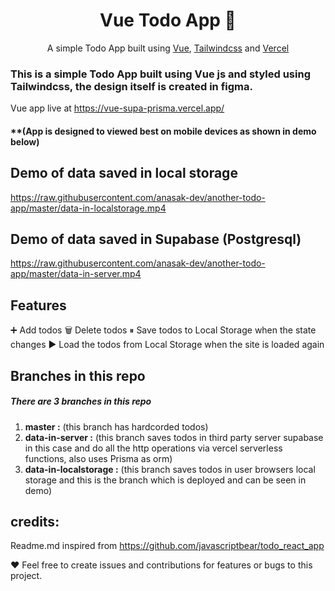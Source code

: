 <h1 align="center">Vue Todo App  📝</h1>  
<p align="center">
 A simple Todo App built using <a href="https://vuejs.org/">Vue</a>, <a href="https://tailwindcss/">Tailwindcss</a> and <a href="https://vercel.com/">Vercel </a>
</p>

### This is a simple Todo App built using Vue js and styled using Tailwindcss, the design itself is created in figma.

Vue app live at https://vue-supa-prisma.vercel.app/
#### **(App is designed to viewed best on mobile devices as shown in demo below)

## Demo of data saved in local storage
https://raw.githubusercontent.com/anasak-dev/another-todo-app/master/data-in-localstorage.mp4

## Demo of data saved in Supabase (Postgresql)

https://raw.githubusercontent.com/anasak-dev/another-todo-app/master/data-in-server.mp4

## Features

➕ Add todos
🗑️ Delete todos
⏸ Save todos to Local Storage when the state changes
▶️ Load the todos from Local Storage when the site is loaded again

## Branches in this repo

##### There are 3 branches in this repo
1) <strong>master :</strong>  (this branch has hardcorded todos)
2) <strong>data-in-server :</strong>  (this branch saves todos in third party server
supabase in this case and do all the http operations via vercel serverless functions, also uses Prisma as orm)
3) <strong>data-in-localstorage :</strong>  (this branch saves todos in user browsers local storage and this is the branch which is deployed and can be seen in demo)

## credits:
Readme.md inspired from https://github.com/javascriptbear/todo_react_app

❤️ Feel free to create issues and contributions for features or bugs to this project.
